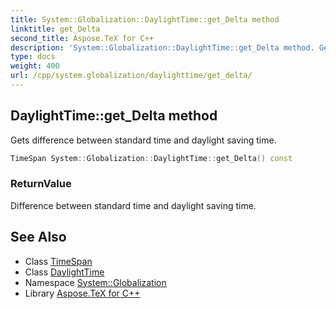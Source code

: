 ```yaml
---
title: System::Globalization::DaylightTime::get_Delta method
linktitle: get_Delta
second_title: Aspose.TeX for C++
description: 'System::Globalization::DaylightTime::get_Delta method. Gets difference between standard time and daylight saving time in C++.'
type: docs
weight: 400
url: /cpp/system.globalization/daylighttime/get_delta/
---
```

## DaylightTime::get_Delta method


Gets difference between standard time and daylight saving time.

```cpp
TimeSpan System::Globalization::DaylightTime::get_Delta() const
```


### ReturnValue

Difference between standard time and daylight saving time.

## See Also

* Class [TimeSpan](../../../system/timespan/)
* Class [DaylightTime](../)
* Namespace [System::Globalization](../../)
* Library [Aspose.TeX for C++](../../../)
